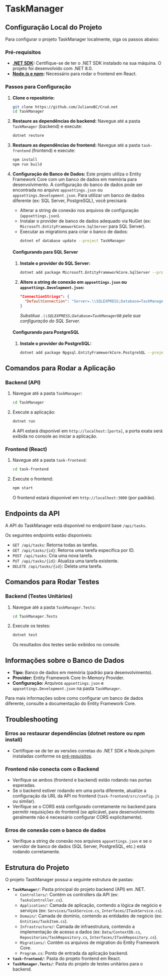 # TaskManager

## Configuração Local do Projeto

Para configurar o projeto TaskManager localmente, siga os passos abaixo:

### Pré-requisitos

*   **[.NET SDK](https://dotnet.microsoft.com/download):** Certifique-se de ter o .NET SDK instalado na sua máquina. O projeto foi desenvolvido com .NET 8.0.
*   **[Node.js e npm](https://nodejs.org/):** Necessário para rodar o frontend em React.

### Passos para Configuração

1.  **Clone o repositório:**
    ```bash
    git clone https://github.com/JulianoBC/Crud.net
    cd TaskManager
    ```

2.  **Restaure as dependências do backend:**
    Navegue até a pasta `TaskManager` (backend) e execute:
    ```bash
    dotnet restore
    ```

3.  **Restaure as dependências do frontend:**
    Navegue até a pasta `task-frontend` (frontend) e execute:
    ```bash
    npm install
    npm run build
    ```

4.  **Configuração do Banco de Dados:**
    Este projeto utiliza o Entity Framework Core com um banco de dados em memória para desenvolvimento. A configuração do banco de dados pode ser encontrada no arquivo `appsettings.json` ou `appsettings.Development.json`. Para utilizar um banco de dados diferente (ex: SQL Server, PostgreSQL), você precisará:
    *   Alterar a string de conexão nos arquivos de configuração (`appsettings.json`).
    *   Instalar o provider de banco de dados adequado via NuGet (ex: `Microsoft.EntityFrameworkCore.SqlServer` para SQL Server).
    *   Executar as migrations para criar o banco de dados:
        ```bash
        dotnet ef database update --project TaskManager
        ```

    #### Configurando para SQL Server
    1.  **Instale o provider do SQL Server:**
        ```bash
        dotnet add package Microsoft.EntityFrameworkCore.SqlServer --project TaskManager
        ```
    2.  **Altere a string de conexão em `appsettings.json` ou `appsettings.Development.json`:**
        ```json
        "ConnectionStrings": {
          "DefaultConnection": "Server=.\\SQLEXPRESS;Database=TaskManagerDB;Trusted_Connection=True;MultipleActiveResultSets=true"
        }
        ```
        *Substitua `.\\SQLEXPRESS;Database=TaskManagerDB` pela sua configuração do SQL Server.*

    #### Configurando para PostgreSQL
    1.  **Instale o provider do PostgreSQL:**
        ```bash
        dotnet add package Npgsql.EntityFrameworkCore.PostgreSQL --project TaskManager
        ```

## Comandos para Rodar a Aplicação

### Backend (API)

1.  Navegue até a pasta `TaskManager`:
    ```bash
    cd TaskManager
    ```

2.  Execute a aplicação:
    ```bash
    dotnet run
    ```
    A API estará disponível em `http://localhost:[porta]`, a porta exata será exibida no console ao iniciar a aplicação.

### Frontend (React)

1.  Navegue até a pasta `task-frontend`:
    ```bash
    cd task-frontend
    ```

2.  Execute o frontend:
    ```bash
    npm start
    ```
    O frontend estará disponível em `http://localhost:3000` (por padrão).

## Endpoints da API

A API do TaskManager está disponível no endpoint base `/api/tasks`.

Os seguintes endpoints estão disponíveis:

*   `GET /api/tasks`: Retorna todas as tarefas.
*   `GET /api/tasks/{id}`: Retorna uma tarefa específica por ID.
*   `POST /api/tasks`: Cria uma nova tarefa.
*   `PUT /api/tasks/{id}`: Atualiza uma tarefa existente.
*   `DELETE /api/tasks/{id}`: Deleta uma tarefa.

## Comandos para Rodar Testes

### Backend (Testes Unitários)

1.  Navegue até a pasta `TaskManager.Tests`:
    ```bash
    cd TaskManager.Tests
    ```

2.  Execute os testes:
    ```bash
    dotnet test
    ```
    Os resultados dos testes serão exibidos no console.

## Informações sobre o Banco de Dados

*   **Tipo:** Banco de dados em memória (padrão para desenvolvimento).
*   **Provider:** Entity Framework Core In-Memory Provider.
*   **Configuração:** Arquivos `appsettings.json` e `appsettings.Development.json` na pasta `TaskManager`.

Para mais informações sobre como configurar um banco de dados diferente, consulte a documentação do Entity Framework Core.

## Troubleshooting

### Erros ao restaurar dependências (dotnet restore ou npm install)

*   Certifique-se de ter as versões corretas do .NET SDK e Node.js/npm instaladas conforme os [pré-requisitos](#pré-requisitos).

### Frontend não conecta com o Backend

*   Verifique se ambos (frontend e backend) estão rodando nas portas esperadas.
*   Se o backend estiver rodando em uma porta diferente, atualize a configuração da URL da API no frontend (`task-frontend/src/config.js` ou similar).
*   Verifique se o CORS está configurado corretamente no backend para permitir requisições do frontend (se aplicável, para desenvolvimento geralmente não é necessário configurar CORS explicitamente).

### Erros de conexão com o banco de dados
*   Verifique a string de conexão nos arquivos `appsettings.json` e se o servidor de banco de dados (SQL Server, PostgreSQL, etc.) está rodando corretamente.

## Estrutura do Projeto

O projeto TaskManager possui a seguinte estrutura de pastas:

*   **`TaskManager/`**: Pasta principal do projeto backend (API) em .NET.
    *   `Controllers/`: Contém os controllers da API (ex: `TasksController.cs`).
    *   `Application/`: Camada de aplicação, contendo a lógica de negócio e serviços (ex: `Services/TaskService.cs`, `Interfaces/ITaskService.cs`).
    *   `Domain/`: Camada de domínio, contendo as entidades de negócio (ex: `Entities/TaskItem.cs`).
    *   `Infrastructure/`: Camada de infraestrutura, contendo a implementação de acesso a dados (ex: `Data/ContextDb.cs`, `Repositories/TaskRepository.cs`, `Interfaces/ITaskRepository.cs`).
    *   `Migrations/`: Contém os arquivos de migration do Entity Framework Core.
    *   `Program.cs`: Ponto de entrada da aplicação backend.
*   **`task-frontend/`**: Pasta do projeto frontend em React.
*   **`TaskManager.Tests/`**: Pasta do projeto de testes unitários para o backend.

